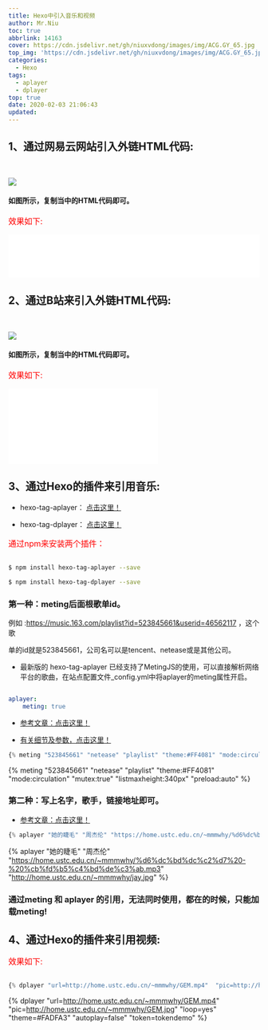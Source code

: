```yaml
---
title: Hexo中引入音乐和视频
author: Mr.Niu
toc: true
abbrlink: 14163
cover: https://cdn.jsdelivr.net/gh/niuxvdong/images/img/ACG.GY_65.jpg
top_img: 'https://cdn.jsdelivr.net/gh/niuxvdong/images/img/ACG.GY_65.jpg'
categories:
  - Hexo
tags:
  - aplayer
  - dplayer
top: true
date: 2020-02-03 21:06:43
updated: 
---
```


## 1、通过网易云网站引入外链HTML代码:

<br>

![](https://cdn.jsdelivr.net/gh/niuxvdong/images/img/20200203211028.png)

#### 如图所示，复制当中的HTML代码即可。

<p style="color:red; font-size:16px">效果如下:<p>

<iframe frameborder="no" border="0" marginwidth="0" marginheight="0" width=100% height=86 src="//music.163.com/outchain/player?type=2&id=1346281717&auto=1&height=66"></iframe>

## 2、通过B站来引入外链HTML代码:

<br>

![](https://cdn.jsdelivr.net/gh/niuxvdong/images/img/20200203212844.png)

#### 如图所示，复制当中的HTML代码即可。

<p style="color:red; font-size:16px">效果如下:<p>

<iframe src="//player.bilibili.com/player.html?aid=84850049&cid=145104388&page=1" scrolling="no" border="0" frameborder="no" framespacing="0" allowfullscreen="true"> </iframe>

## 3、通过Hexo的插件来引用音乐:

- hexo-tag-aplayer： [点击这里！](https://github.com/MoePlayer/hexo-tag-aplayer)

- hexo-tag-dplayer： [点击这里！](https://github.com/MoePlayer/hexo-tag-dplayer)

<p style="color:red; font-size:16px">通过npm来安装两个插件：<p>

```bash

$ npm install hexo-tag-aplayer --save

$ npm install hexo-tag-dplayer --save
```

### 第一种：meting后面根歌单id。

例如 :https://music.163.com/playlist?id=523845661&userid=46562117 ，这个歌

单的id就是523845661，公司名可以是tencent、netease或是其他公司。

- 最新版的 hexo-tag-aplayer 已经支持了MetingJS的使用，可以直接解析网络平台的歌曲，在站点配置文件_config.yml中将aplayer的meting属性开启。

```yaml

aplayer:
    meting: true
```

- [参考文章：点击这里！](https://www.jianshu.com/p/f1005ae09e5a)

- [有关细节及参数，点击这里！](https://blog.csdn.net/hushhw/article/details/88092728)

```javascript
{% meting "523845661" "netease" "playlist" "theme:#FF4081" "mode:circulation" "mutex:true" "listmaxheight:340px" "preload:auto" %}
```

{% meting "523845661" "netease" "playlist" "theme:#FF4081" "mode:circulation" "mutex:true" "listmaxheight:340px" "preload:auto" %}

### 第二种：写上名字，歌手，链接地址即可。

- [参考文章：点击这里！](https://www.zhsh666.xyz/2019/08/19/Hexo%E5%8D%9A%E5%AE%A2%E4%B8%AD%E6%8F%92%E5%85%A5%E9%9F%B3%E4%B9%90-%E8%A7%86%E9%A2%91/)

```javascript
{% aplayer "她的睫毛" "周杰伦" "https://home.ustc.edu.cn/~mmmwhy/%d6%dc%bd%dc%c2%d7%20-%20%cb%fd%b5%c4%bd%de%c3%ab.mp3"  "http://home.ustc.edu.cn/~mmmwhy/jay.jpg" "autoplay=false" %}
```

{% aplayer "她的睫毛" "周杰伦" "https://home.ustc.edu.cn/~mmmwhy/%d6%dc%bd%dc%c2%d7%20-%20%cb%fd%b5%c4%bd%de%c3%ab.mp3"  "http://home.ustc.edu.cn/~mmmwhy/jay.jpg" %}

### 通过meting 和 aplayer 的引用，无法同时使用，都在的时候，只能加载meting!

## 4、通过Hexo的插件来引用视频:

<p style="color:red; font-size:16px">效果如下:<p>

```javascript

{% dplayer "url=http://home.ustc.edu.cn/~mmmwhy/GEM.mp4"  "pic=http://home.ustc.edu.cn/~mmmwhy/GEM.jpg" "loop=yes" "theme=#FADFA3" "autoplay=false" "token=tokendemo" %}
```

{% dplayer "url=http://home.ustc.edu.cn/~mmmwhy/GEM.mp4"  "pic=http://home.ustc.edu.cn/~mmmwhy/GEM.jpg" "loop=yes" "theme=#FADFA3" "autoplay=false" "token=tokendemo" %}
